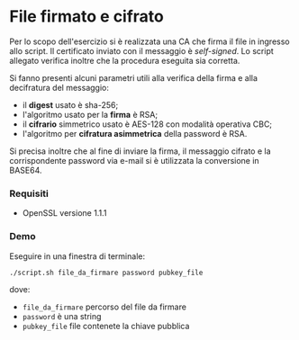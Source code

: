 # File firmato e cifrato

Per lo scopo dell'esercizio si è realizzata una CA che firma il file in ingresso allo script. Il certificato inviato con
il messaggio è _self-signed_. Lo script allegato verifica inoltre che la procedura eseguita sia corretta.

Si fanno presenti alcuni parametri utili alla verifica della firma e alla decifratura del messaggio:
* il **digest** usato è sha-256;
* l'algoritmo usato per la **firma** è RSA;
* il **cifrario** simmetrico usato è AES-128 con modalità operativa CBC;
* l'algoritmo per **cifratura asimmetrica** della password è RSA.

Si precisa inoltre che al fine di inviare la firma, il messaggio cifrato e la corrispondente password via e-mail si è 
utilizzata la conversione in BASE64.

### Requisiti

* OpenSSL versione 1.1.1

### Demo

Eseguire in una finestra di terminale:
```bash
./script.sh file_da_firmare password pubkey_file
```
dove:
* `file_da_firmare` percorso del file da firmare
* `password` è una string
* `pubkey_file` file contenete la chiave pubblica